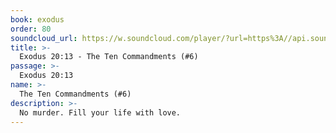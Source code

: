 ```yaml
---
book: exodus
order: 80
soundcloud_url: https://w.soundcloud.com/player/?url=https%3A//api.soundcloud.com/tracks/
title: >-
  Exodus 20:13 - The Ten Commandments (#6)
passage: >-
  Exodus 20:13
name: >-
  The Ten Commandments (#6)
description: >-
  No murder. Fill your life with love.
---
```


